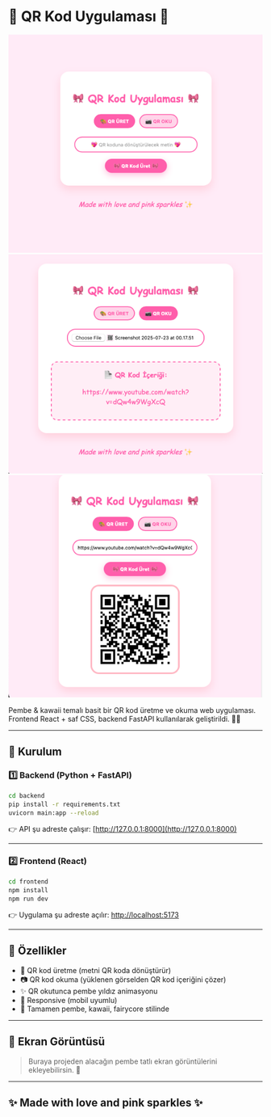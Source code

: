 
# 🎀 QR Kod Uygulaması 🎀

![Screenshot 1](screenshot1.png)
![Screenshot 2](screenshot2.png)
![Screenshot 3](screenshot3.png)

Pembe & kawaii temalı basit bir QR kod üretme ve okuma web uygulaması.  
Frontend React + saf CSS, backend FastAPI kullanılarak geliştirildi. 🎀✨

---

## 🚀 Kurulum

### 1️⃣ Backend (Python + FastAPI)

```bash
cd backend
pip install -r requirements.txt
uvicorn main:app --reload
````

👉 API şu adreste çalışır: [http://127.0.0.1:8000](http://127.0.0.1:8000)

---

### 2️⃣ Frontend (React)

```bash
cd frontend
npm install
npm run dev
```

👉 Uygulama şu adreste açılır: [http://localhost:5173](http://localhost:5173)

---

## 🎨 Özellikler

* 🎀 QR kod üretme (metni QR koda dönüştürür)
* 📷 QR kod okuma (yüklenen görselden QR kod içeriğini çözer)
* ✨ QR okutunca pembe yıldız animasyonu
* 📱 Responsive (mobil uyumlu)
* 💖 Tamamen pembe, kawaii, fairycore stilinde

---

## 📸 Ekran Görüntüsü

> Buraya projeden alacağın pembe tatlı ekran görüntülerini ekleyebilirsin. 🎀

---

## ✨ Made with love and pink sparkles ✨

```
